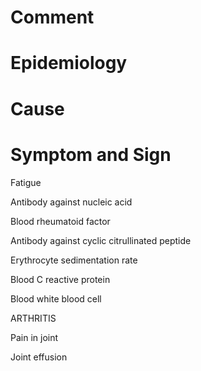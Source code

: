 # Comment

# Epidemiology

# Cause

# Symptom and Sign

Fatigue

Antibody against nucleic acid

Blood rheumatoid factor

Antibody against cyclic citrullinated peptide

Erythrocyte sedimentation rate

Blood C reactive protein

Blood white blood cell

ARTHRITIS

Pain in joint

Joint effusion

